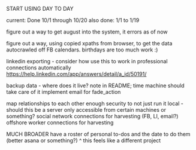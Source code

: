 START USING DAY TO DAY

current: Done 10/1 through 10/20
  also done: 1/1 to 1/19

figure out a way to get august into the system, it errors as of now

figure out a way, using copied xpaths from browser, to get the data autocrawled off FB calendars. birthdays are too much work :)

linkedin exporting - consider how use this to work in professional connections automatically
  https://help.linkedin.com/app/answers/detail/a_id/50191/

backup data - where does it live? note in README; time machine should take care of it
implement email for fade_action

map relationships to each other
enough security to not just run it local - should this be a server only accessible from certain machines or something?
social network connections for harvesting (FB, LI, email?)
offshore worker connections for harvesting

MUCH BROADER
have a roster of personal to-dos and the date to do them (better asana or something?)
  ^ this feels like a different project